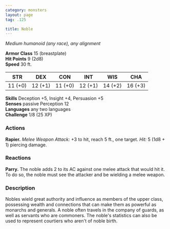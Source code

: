 ```yaml
---
category: monsters
layout: page
tag: .125

title: Noble 
---
```

_Medium humanoid (any race), any alignment_

**Armor Class** 15 (breastplate)    
**Hit Points** 9 (2d8)    
**Speed** 30 ft. 

| STR     | DEX     | CON     | INT     | WIS     | CHA     |
|---------|---------|---------|---------|---------|---------|
| 11 (+0) | 12 (+1) | 11 (+0) | 12 (+1) | 14 (+2) | 16 (+3) |   

**Skills** Deception +5, Insight +4, Persuasion +5    
**Senses** passive Perception 12    
**Languages** any two languages    
**Challenge** 1/8 (25 XP) 

### Actions 
**Rapier.** _Melee Weapon Attack:_ +3 to hit, reach 5 ft., one target. _Hit:_ 5 (1d8 + 1) piercing damage. 

### Reactions 
**Parry.** The noble adds 2 to its AC against one melee attack that would hit it. To do so, the noble must see the attacker and be wielding a melee weapon. 

### Description
Nobles wield great authority and influence as members of the upper class, possessing wealth and connections that can make them as powerful as monarchs and generals. A noble often travels in the company of guards, as well as servants who are commoners. The noble's statistics can also be used to represent courtiers who aren't of noble birth. 